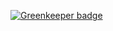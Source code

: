 
[![Greenkeeper badge](https://badges.greenkeeper.io/aiden/autosnaps.svg)](https://greenkeeper.io/)
